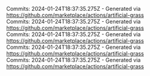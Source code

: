 Commits: 2024-01-24T18:37:35.275Z - Generated via https://github.com/marketplace/actions/artificial-grass
<br>
Commits: 2024-01-24T18:37:35.275Z - Generated via https://github.com/marketplace/actions/artificial-grass
<br>
Commits: 2024-01-24T18:37:35.275Z - Generated via https://github.com/marketplace/actions/artificial-grass
<br>
Commits: 2024-01-24T18:37:35.275Z - Generated via https://github.com/marketplace/actions/artificial-grass
<br>
Commits: 2024-01-24T18:37:35.275Z - Generated via https://github.com/marketplace/actions/artificial-grass
<br>
